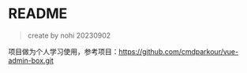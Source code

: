 
# README
> create by nohi 20230902

项目做为个人学习使用，参考项目：https://github.com/cmdparkour/vue-admin-box.git

